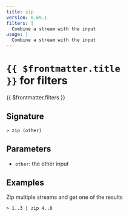 ```yaml
---
title: zip
version: 0.69.1
filters: |
  Combine a stream with the input
usage: |
  Combine a stream with the input
---
```


# <code>{{ $frontmatter.title }}</code> for filters

<div class='command-title'>{{ $frontmatter.filters }}</div>

## Signature

```> zip (other)```

## Parameters

 -  `other`: the other input

## Examples

Zip multiple streams and get one of the results
```shell
> 1..3 | zip 4..6
```
